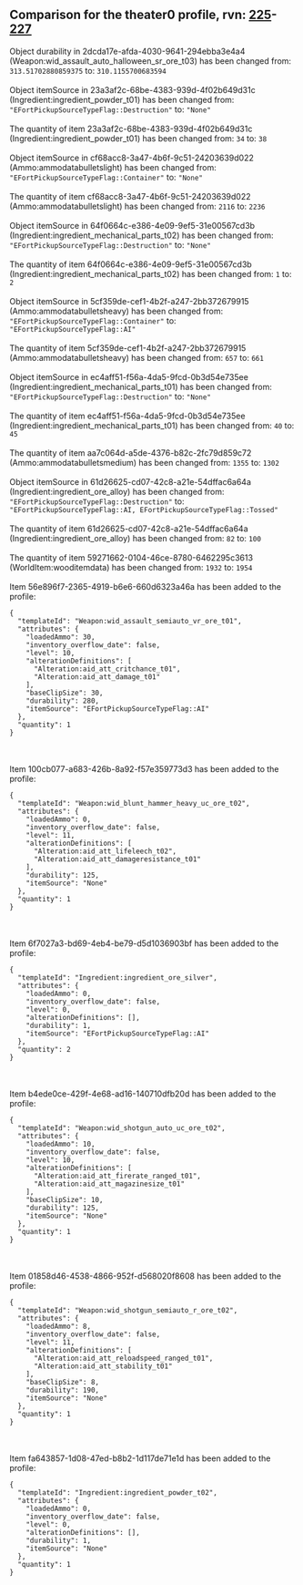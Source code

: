 ## Comparison for the theater0 profile, rvn: [225](https://github.com/PRO100KatYT/FortniteProfileRevisions/tree/main/profiles/theater0/225%20theater0.json)-[227](https://github.com/PRO100KatYT/FortniteProfileRevisions/tree/main/profiles/theater0/227%20theater0.json)

Object durability in 2dcda17e-afda-4030-9641-294ebba3e4a4 (Weapon:wid_assault_auto_halloween_sr_ore_t03) has been changed from: `313.51702880859375` to: `310.1155700683594`
<br><br>
Object itemSource in 23a3af2c-68be-4383-939d-4f02b649d31c (Ingredient:ingredient_powder_t01) has been changed from: `"EFortPickupSourceTypeFlag::Destruction"` to: `"None"`
<br><br>
The quantity of item 23a3af2c-68be-4383-939d-4f02b649d31c (Ingredient:ingredient_powder_t01) has been changed from: `34` to: `38`
<br><br>
Object itemSource in cf68acc8-3a47-4b6f-9c51-24203639d022 (Ammo:ammodatabulletslight) has been changed from: `"EFortPickupSourceTypeFlag::Container"` to: `"None"`
<br><br>
The quantity of item cf68acc8-3a47-4b6f-9c51-24203639d022 (Ammo:ammodatabulletslight) has been changed from: `2116` to: `2236`
<br><br>
Object itemSource in 64f0664c-e386-4e09-9ef5-31e00567cd3b (Ingredient:ingredient_mechanical_parts_t02) has been changed from: `"EFortPickupSourceTypeFlag::Destruction"` to: `"None"`
<br><br>
The quantity of item 64f0664c-e386-4e09-9ef5-31e00567cd3b (Ingredient:ingredient_mechanical_parts_t02) has been changed from: `1` to: `2`
<br><br>
Object itemSource in 5cf359de-cef1-4b2f-a247-2bb372679915 (Ammo:ammodatabulletsheavy) has been changed from: `"EFortPickupSourceTypeFlag::Container"` to: `"EFortPickupSourceTypeFlag::AI"`
<br><br>
The quantity of item 5cf359de-cef1-4b2f-a247-2bb372679915 (Ammo:ammodatabulletsheavy) has been changed from: `657` to: `661`
<br><br>
Object itemSource in ec4aff51-f56a-4da5-9fcd-0b3d54e735ee (Ingredient:ingredient_mechanical_parts_t01) has been changed from: `"EFortPickupSourceTypeFlag::Destruction"` to: `"None"`
<br><br>
The quantity of item ec4aff51-f56a-4da5-9fcd-0b3d54e735ee (Ingredient:ingredient_mechanical_parts_t01) has been changed from: `40` to: `45`
<br><br>
The quantity of item aa7c064d-a5de-4376-b82c-2fc79d859c72 (Ammo:ammodatabulletsmedium) has been changed from: `1355` to: `1302`
<br><br>
Object itemSource in 61d26625-cd07-42c8-a21e-54dffac6a64a (Ingredient:ingredient_ore_alloy) has been changed from: `"EFortPickupSourceTypeFlag::Destruction"` to: `"EFortPickupSourceTypeFlag::AI, EFortPickupSourceTypeFlag::Tossed"`
<br><br>
The quantity of item 61d26625-cd07-42c8-a21e-54dffac6a64a (Ingredient:ingredient_ore_alloy) has been changed from: `82` to: `100`
<br><br>
The quantity of item 59271662-0104-46ce-8780-6462295c3613 (WorldItem:wooditemdata) has been changed from: `1932` to: `1954`
<br><br>
Item 56e896f7-2365-4919-b6e6-660d6323a46a has been added to the profile:

```
{
  "templateId": "Weapon:wid_assault_semiauto_vr_ore_t01",
  "attributes": {
    "loadedAmmo": 30,
    "inventory_overflow_date": false,
    "level": 10,
    "alterationDefinitions": [
      "Alteration:aid_att_critchance_t01",
      "Alteration:aid_att_damage_t01"
    ],
    "baseClipSize": 30,
    "durability": 280,
    "itemSource": "EFortPickupSourceTypeFlag::AI"
  },
  "quantity": 1
}
```

<br><br>
Item 100cb077-a683-426b-8a92-f57e359773d3 has been added to the profile:

```
{
  "templateId": "Weapon:wid_blunt_hammer_heavy_uc_ore_t02",
  "attributes": {
    "loadedAmmo": 0,
    "inventory_overflow_date": false,
    "level": 11,
    "alterationDefinitions": [
      "Alteration:aid_att_lifeleech_t02",
      "Alteration:aid_att_damageresistance_t01"
    ],
    "durability": 125,
    "itemSource": "None"
  },
  "quantity": 1
}
```

<br><br>
Item 6f7027a3-bd69-4eb4-be79-d5d1036903bf has been added to the profile:

```
{
  "templateId": "Ingredient:ingredient_ore_silver",
  "attributes": {
    "loadedAmmo": 0,
    "inventory_overflow_date": false,
    "level": 0,
    "alterationDefinitions": [],
    "durability": 1,
    "itemSource": "EFortPickupSourceTypeFlag::AI"
  },
  "quantity": 2
}
```

<br><br>
Item b4ede0ce-429f-4e68-ad16-140710dfb20d has been added to the profile:

```
{
  "templateId": "Weapon:wid_shotgun_auto_uc_ore_t02",
  "attributes": {
    "loadedAmmo": 10,
    "inventory_overflow_date": false,
    "level": 10,
    "alterationDefinitions": [
      "Alteration:aid_att_firerate_ranged_t01",
      "Alteration:aid_att_magazinesize_t01"
    ],
    "baseClipSize": 10,
    "durability": 125,
    "itemSource": "None"
  },
  "quantity": 1
}
```

<br><br>
Item 01858d46-4538-4866-952f-d568020f8608 has been added to the profile:

```
{
  "templateId": "Weapon:wid_shotgun_semiauto_r_ore_t02",
  "attributes": {
    "loadedAmmo": 8,
    "inventory_overflow_date": false,
    "level": 11,
    "alterationDefinitions": [
      "Alteration:aid_att_reloadspeed_ranged_t01",
      "Alteration:aid_att_stability_t01"
    ],
    "baseClipSize": 8,
    "durability": 190,
    "itemSource": "None"
  },
  "quantity": 1
}
```

<br><br>
Item fa643857-1d08-47ed-b8b2-1d117de71e1d has been added to the profile:

```
{
  "templateId": "Ingredient:ingredient_powder_t02",
  "attributes": {
    "loadedAmmo": 0,
    "inventory_overflow_date": false,
    "level": 0,
    "alterationDefinitions": [],
    "durability": 1,
    "itemSource": "None"
  },
  "quantity": 1
}
```

<br><br>
